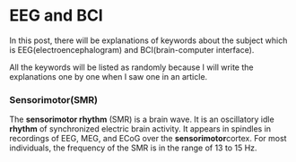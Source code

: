 # EEG and BCI
In this post, there will be explanations of keywords about the subject which is EEG(electroencephalogram) and BCI(brain-computer interface).

All the keywords will be listed as randomly because I will write the explanations one by one when I saw one in an article.

### Sensorimotor(SMR)
The **sensorimotor rhythm** (SMR) is a brain wave. It is an oscillatory idle **rhythm** of synchronized electric brain activity. It appears in spindles in recordings of EEG, MEG, and ECoG over the **sensorimotor**cortex. For most individuals, the frequency of the SMR is in the range of 13 to 15 Hz.
<!--stackedit_data:
eyJoaXN0b3J5IjpbLTkyMDc2MDAwNV19
-->